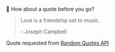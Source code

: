 📣 How about a quote before you go?

> Love is a friendship set to music.
>
> <p>- Joseph Campbell</p>

Quote requested from [Random Quotes API](https://github.com/lukePeavey/quotable)
